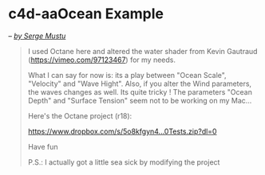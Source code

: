 # c4d-aaOcean Example

&ndash; [*by Serge Mustu*](http://forums.cgsociety.org/showpost.php?p=8319942&postcount=18)

> I used Octane here and altered the water shader from Kevin Gautraud﻿ (https://vimeo.com/97123467) for my needs.
>
> What I can say for now is: its a play between "Ocean Scale", "Velocity" and "Wave Hight".
> Also, if you alter the Wind parameters, the waves changes as well.
> Its quite tricky !
> The parameters "Ocean Depth" and "Surface Tension" seem not to be working on my Mac...
> 
> Here's the Octane project (r18):
> 
> https://www.dropbox.com/s/5o8kfgyn4...0Tests.zip?dl=0
> 
> Have fun 
> 
> P.S.: I actually got a little sea sick by modifying the project 
